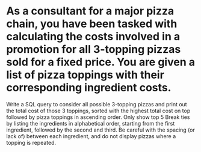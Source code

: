 # As a consultant for a major pizza chain, you have been tasked with calculating the costs involved in a promotion for all 3-topping pizzas sold for a fixed price. You are given a list of pizza toppings with their corresponding ingredient costs.

Write a SQL query to consider all possible 3-topping pizzas and print out the total cost of those 3 toppings, sorted with the highest total cost on top followed by pizza toppings in ascending order. Only show top 5 Break ties by listing the ingredients in alphabetical order, starting from the first ingredient, followed by the second and third. Be careful with the spacing (or lack of) between each ingredient, and do not display pizzas where a topping is repeated.
